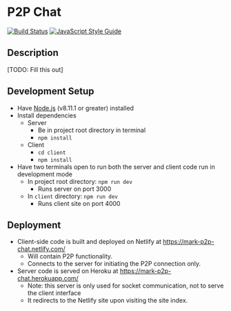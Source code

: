 # P2P Chat

[![Build Status](https://www.travis-ci.org/MarkH817/network-comm-project.svg?branch=develop)](https://www.travis-ci.org/MarkH817/network-comm-project)
[![JavaScript Style Guide](https://img.shields.io/badge/code_style-standard-brightgreen.svg)](https://standardjs.com)

## Description

[TODO: Fill this out]

## Development Setup

* Have [Node.js](https://www.nodejs.org/) (v8.11.1 or greater) installed
* Install dependencies
  * Server
    * Be in project root directory in terminal
    * `npm install`
  * Client
    * `cd client`
    * `npm install`
* Have two terminals open to run both the server and client code run in development mode
  * In project root directory: `npm run dev`
    * Runs server on port 3000
  * In `client` directory: `npm run dev`
    * Runs client site on port 4000

## Deployment

* Client-side code is built and deployed on Netlify at https://mark-p2p-chat.netlify.com/
  * Will contain P2P functionality.
  * Connects to the server for initiating the P2P connection only.
* Server code is served on Heroku at https://mark-p2p-chat.herokuapp.com/
  * Note: this server is only used for socket communication, not to serve the client interface
  * It redirects to the Netlify site upon visiting the site index.
